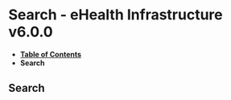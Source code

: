# Search - eHealth Infrastructure v6.0.0

* [**Table of Contents**](toc.md)
* **Search**

## Search


